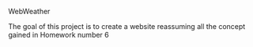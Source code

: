 WebWeather

The goal of this project is to create a website reassuming all the concept gained in Homework number 6
